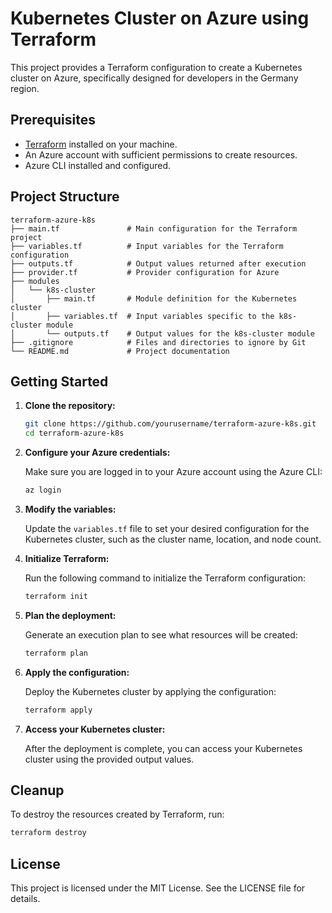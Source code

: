 # Kubernetes Cluster on Azure using Terraform

This project provides a Terraform configuration to create a Kubernetes cluster on Azure, specifically designed for developers in the Germany region.

## Prerequisites

- [Terraform](https://www.terraform.io/downloads.html) installed on your machine.
- An Azure account with sufficient permissions to create resources.
- Azure CLI installed and configured.

## Project Structure

```
terraform-azure-k8s
├── main.tf               # Main configuration for the Terraform project
├── variables.tf          # Input variables for the Terraform configuration
├── outputs.tf            # Output values returned after execution
├── provider.tf           # Provider configuration for Azure
├── modules
│   └── k8s-cluster
│       ├── main.tf       # Module definition for the Kubernetes cluster
│       ├── variables.tf  # Input variables specific to the k8s-cluster module
│       └── outputs.tf    # Output values for the k8s-cluster module
├── .gitignore            # Files and directories to ignore by Git
└── README.md             # Project documentation
```

## Getting Started

1. **Clone the repository:**

   ```bash
   git clone https://github.com/yourusername/terraform-azure-k8s.git
   cd terraform-azure-k8s
   ```

2. **Configure your Azure credentials:**

   Make sure you are logged in to your Azure account using the Azure CLI:

   ```bash
   az login
   ```

3. **Modify the variables:**

   Update the `variables.tf` file to set your desired configuration for the Kubernetes cluster, such as the cluster name, location, and node count.

4. **Initialize Terraform:**

   Run the following command to initialize the Terraform configuration:

   ```bash
   terraform init
   ```

5. **Plan the deployment:**

   Generate an execution plan to see what resources will be created:

   ```bash
   terraform plan
   ```

6. **Apply the configuration:**

   Deploy the Kubernetes cluster by applying the configuration:

   ```bash
   terraform apply
   ```

7. **Access your Kubernetes cluster:**

   After the deployment is complete, you can access your Kubernetes cluster using the provided output values.

## Cleanup

To destroy the resources created by Terraform, run:

```bash
terraform destroy
```

## License

This project is licensed under the MIT License. See the LICENSE file for details.